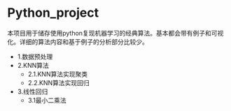 # Python_project
本项目用于储存使用python复现机器学习的经典算法。基本都会带有例子和可视化。详细的算法内容和基于例子的分析部分比较少。

* 1.数据预处理
* 2.KNN算法
  * 2.1.KNN算法实现聚类
  * 2.2.KNN算法实现回归
* 3.线性回归
  * 3.1最小二乘法

